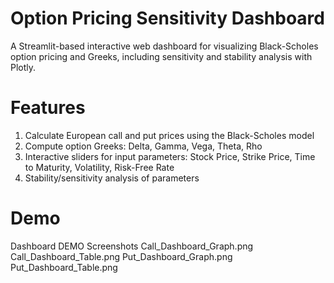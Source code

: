 # Option Pricing Sensitivity Dashboard

A Streamlit-based interactive web dashboard for visualizing Black-Scholes option pricing and Greeks, including sensitivity and stability analysis with Plotly.


# Features

1. Calculate European call and put prices using the Black-Scholes model
2. Compute option Greeks: Delta, Gamma, Vega, Theta, Rho
3. Interactive sliders for input parameters: Stock Price, Strike Price, Time to Maturity, Volatility, Risk-Free Rate
4. Stability/sensitivity analysis of parameters

# Demo
Dashboard DEMO Screenshots
Call_Dashboard_Graph.png
Call_Dashboard_Table.png
Put_Dashboard_Graph.png
Put_Dashboard_Table.png

